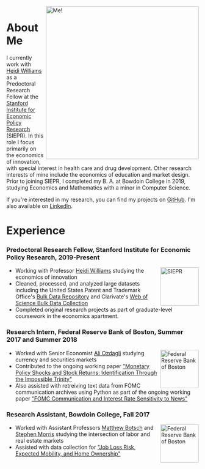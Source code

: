 <img src="https://siepr.stanford.edu/sites/default/files/styles/large-profile/public/people/8376-siepr-headshots7919jpg-17.jpg?itok=Pj25HNGw" alt="Me!" align="right" height=400px>

# About Me

I currently work with [Heidi Williams](https://heidi-williams.humsci.stanford.edu/) as a Predoctoral Research Fellow at the [Stanford Institute for Economic Policy Research](https://siepr.stanford.edu/) (SIEPR). In this role I focus primarily on the economics of innovation, with special interest in health care and drug development. Other research interests of mine include the economics of education and market design. Prior to joining SIEPR, I completed my B. A. at Bowdoin College in 2019, studying Economics and Mathematics with a minor in Computer Science. 

If you're interested in my research, you can find my projects on [GitHub](https://github.com/gmoore016). I'm also available on [LinkedIn](https://www.linkedin.com/in/gideon-moore/).

# Experience
### Predoctoral Research Fellow, Stanford Institute for Economic Policy Research, 2019-Present
<img src="https://siepr.stanford.edu/sites/default/files/styles/large-scaled/public/siepr_logo_red1transparent.gif?itok=Vo-NSgYH" alt="SIEPR" align="right" height=100px>

* Working with Professor [Heidi Williams](https://heidi-williams.humsci.stanford.edu/) studying the economics of innovation
* Cleaned, processed, and analyzed large datasets including the United States Patent and Trademark Office's [Bulk Data Repository](https://bulkdata.uspto.gov/) and Clarivate's [Web of Science Bulk Data Collection](https://clarivate.com/webofsciencegroup/solutions/web-of-science/)
* Completed original research projects as part of graduate-level coursework in the economics apartment. 


### Research Intern, Federal Reserve Bank of Boston, Summer 2017 and Summer 2018
<img src="https://res-3.cloudinary.com/crunchbase-production/image/upload/c_lpad,h_170,w_170,f_auto,b_white,q_auto:eco/v1497012825/eclz0jvo0tfi8m1rhrp2.png" alt="Federal Reserve Bank of Boston" align="right" height=100px>

* Worked with Senior Economist [Ali Ozdagli](http://www.ozdagli.org/) studying currency and securities markets
* Contributed to the ongoing working paper ["Monetary Policy Shocks and Stock Returns: Identification Through the Impossible Trinity"](https://papers.ssrn.com/sol3/papers.cfm?abstract_id=2328966)
* Also assisted with retreiving text data from FOMC communication archives using Python as part of the ongoing working paper ["FOMC Communication and Interest Rate Sensitivity to News"](https://www.bostonfed.org/publications/research-department-working-paper/2017/fomc-communication-and-interest-rate-sensitivity-to-news.aspx)

### Research Assistant, Bowdoin College, Fall 2017 
<img src="https://d2jyir0m79gs60.cloudfront.net/college/logos/Bowdoin_College.jpg" alt="Federal Reserve Bank of Boston" align="right" height=100px>

* Worked with Assistant Professors [Matthew Botsch](http://econgrads.berkeley.edu/mjbotsch/) and [Stephen Morris](https://sites.google.com/site/stephendmorris0/) studying the intersection of labor and real estate markets
* Assisted with data collection for ["Job Loss Risk, Expected Mobility, and Home Ownership"](http://econgrads.berkeley.edu/mjbotsch/files/2019/08/bm19.pdf)
